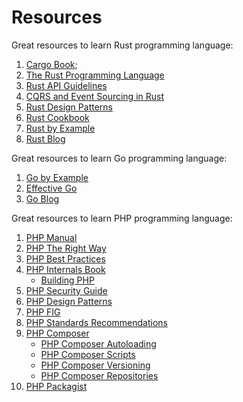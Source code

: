 # Resources

Great resources to learn Rust programming language:

1. [Cargo Book](https://doc.rust-lang.org/beta/cargo/);
2. [The Rust Programming Language](https://doc.rust-lang.org/book/)
3. [Rust API Guidelines](https://rust-lang.github.io/api-guidelines/)
4. [CQRS and Event Sourcing in Rust](https://doc.rust-cqrs.org/)
5. [Rust Design Patterns](https://rust-unofficial.github.io/patterns/)
6. [Rust Cookbook](https://rust-lang-nursery.github.io/rust-cookbook/)
7. [Rust by Example](https://doc.rust-lang.org/rust-by-example/)
8. [Rust Blog](https://blog.rust-lang.org/)

Great resources to learn Go programming language:

1. [Go by Example](https://gobyexample.com/)
2. [Effective Go](https://golang.org/doc/effective_go.html)
3. [Go Blog](https://blog.golang.org/)

Great resources to learn PHP programming language:

1. [PHP Manual](https://www.php.net/manual/en/index.php)
2. [PHP The Right Way](https://phptherightway.com/)
3. [PHP Best Practices](https://phpbestpractices.org/)
4. [PHP Internals Book](https://www.phpinternalsbook.com/)
   * [Building PHP](https://www.phpinternalsbook.com/php7/build_system/building_php.html)
5. [PHP Security Guide](https://phpsecurity.readthedocs.io/en/latest/)
6. [PHP Design Patterns](https://designpatternsphp.readthedocs.io/en/latest/)
7. [PHP FIG](https://www.php-fig.org/)
8. [PHP Standards Recommendations](https://www.php-fig.org/psr/)
9. [PHP Composer](https://getcomposer.org/)
   * [PHP Composer Autoloading](https://getcomposer.org/doc/01-basic-usage.md#autoloading)
   * [PHP Composer Scripts](https://getcomposer.org/doc/articles/scripts.md)
   * [PHP Composer Versioning](https://getcomposer.org/doc/articles/versions.md)
   * [PHP Composer Repositories](https://getcomposer.org/doc/05-repositories.md)
10. [PHP Packagist](https://packagist.org/)
